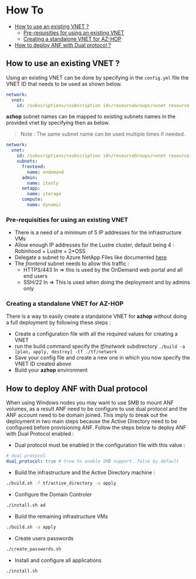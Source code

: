 # How To

- [How to use an existing VNET ?](#how-to-use-an-existing-vnet)
  - [Pre-requisities for using an existing VNET](#pre-requisities-for-using-an-existing-vnet)
  - [Creating a standalone VNET for AZ-HOP](#creating-a-standalone-vnet-for-az-hop)
- [How to deploy ANF with Dual protocol ?](#how_to_deploy_anf_with_dual_protocol)

## How to use an existing VNET ?
Using an existing VNET can be done by specifying in the `config.yml` file the VNET ID that needs to be used as shown below.

```yml
network:
  vnet:
    id: /subscriptions/<subscription id>/resourceGroups/<vnet resource group>/providers/Microsoft.Network/virtualNetworks/<vnet name>
```

**azhop** subnet names can be mapped to existing subnets names in the provided vnet by specifying then as below. 
> Note : The same subnet name can be used multiple times if needed.

```yml
network:
  vnet:
    id: /subscriptions/<subscription id>/resourceGroups/<vnet resource group>/providers/Microsoft.Network/virtualNetworks/<vnet name>
    subnets:
      frontend: 
        name: ondemand
      admin:
        name: itonly
      netapp:
        name: storage
      compute:
        name: dynamic
```

### Pre-requisities for using an existing VNET
- There is a need of a minimum of 5 IP addresses for the infrastructure VMs
- Allow enough IP addresses for the Lustre cluster, default being 4 : Robinhood + Lustre + 2*OSS
- Delegate a subnet to Azure NetApp Files like documented [here](https://docs.microsoft.com/en-us/azure/azure-netapp-files/azure-netapp-files-delegate-subnet)
- The *frontend* subnet needs to allow this traffic :
  - HTTPS/443 In => this is used by the OnDemand web portal and all end users
  - SSH/22 In => This is used when doing the deployment and by admins only

### Creating a standalone VNET for AZ-HOP
There is a way to easily create a standalone VNET for **azhop** without doing a full deployment by following these steps :
- Create a configuration file with all the required values for creating a VNET
- run the build command specify the *tf/network* subdirectory `./build -a [plan, apply, destroy] -tf ./tf/network`
- Save your config file and create a new one in which you now specify the VNET ID created above
- Build your **azhop** environment

## How to deploy ANF with Dual protocol 
When using Windows nodes you may want to use SMB to mount ANF volumes, as a result ANF need to be configure to use dual protocol and the ANF account need to be domain joined. This imply to break out the deployment in two main steps because the Active Directory need to be configured before provisioning ANF. Follow the steps below to deploy ANF with Dual Protocol enabled :

 - Dual protocol must be enabled in the configuration file with this value :

```yml
# dual protocol
dual_protocol: true # true to enable SMB support. false by default
```

- Build the infrastructure and the Active Directory machine :
```bash
./build.sh -f tf/active_directory -a apply
```

- Configure the Domain Controler
```bash
./install.sh ad
```

- Build the remaining infrastructure VMs
```bash
./build.sh -a apply
```

- Create users passwords
```bash
./create_passwords.sh
```

- Install and configure all applications
```bash
./install.sh
```
